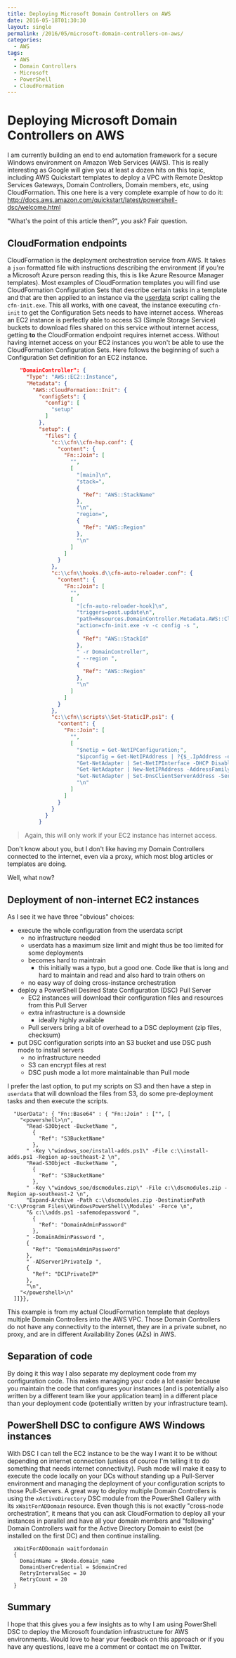 ```yaml
---
title: Deploying Microsoft Domain Controllers on AWS
date: 2016-05-18T01:30:30
layout: single
permalink: /2016/05/microsoft-domain-controllers-on-aws/
categories:
  - AWS
tags:
  - AWS
  - Domain Controllers
  - Microsoft
  - PowerShell
  - CloudFormation
---
```


# Deploying Microsoft Domain Controllers on AWS

I am currently building an end to end automation framework for a secure Windows environment on Amazon Web Services (AWS). This is really interesting as Google will give you at least a dozen hits on this topic, including AWS Quickstart templates to deploy a VPC with Remote Desktop Services Gateways, Domain Controllers, Domain members, etc, using CloudFormation.
This one here is a very complete example of how to do it: <http://docs.aws.amazon.com/quickstart/latest/powershell-dsc/welcome.html>

"What's the point of this article then?", you ask? Fair question.

## CloudFormation endpoints

CloudFormation is the deployment orchestration service from AWS. It takes a `json` formatted file with instructions describing the environment (if you're a Microsoft Azure person reading this, this is like Azure Resource Manager templates).
Most examples of CloudFormation templates you will find use CloudFormation Configuration Sets that describe certain tasks in a template and that are then applied to an instance via the [userdata](/2016/04/aws-ec2-user_data-on-windows/) script calling the `cfn-init.exe`.
This all works, with one caveat, the instance executing `cfn-init` to get the Configuration Sets needs to have internet access.
Whereas an EC2 instance is perfectly able to access S3 (Simple Storage Service) buckets to download files shared on this service without internet access, getting **to** the CloudFormation endpoint requires internet access.
Without having internet access on your EC2 instances you won't be able to use the CloudFormation Configuration Sets.
Here follows the beginning of such a Configuration Set definition for an EC2 instance.

```json
    "DomainController": {
      "Type": "AWS::EC2::Instance",
      "Metadata": {
        "AWS::CloudFormation::Init": {
          "configSets": {
            "config": [
              "setup"
            ]
          },
          "setup": {
            "files": {
              "c:\\cfn\\cfn-hup.conf": {
                "content": {
                  "Fn::Join": [
                    "",
                    [
                      "[main]\n",
                      "stack=",
                      {
                        "Ref": "AWS::StackName"
                      },
                      "\n",
                      "region=",
                      {
                        "Ref": "AWS::Region"
                      },
                      "\n"
                    ]
                  ]
                }
              },
              "c:\\cfn\\hooks.d\\cfn-auto-reloader.conf": {
                "content": {
                  "Fn::Join": [
                    "",
                    [
                      "[cfn-auto-reloader-hook]\n",
                      "triggers=post.update\n",
                      "path=Resources.DomainController.Metadata.AWS::CloudFormation::Init\n",
                      "action=cfn-init.exe -v -c config -s ",
                      {
                        "Ref": "AWS::StackId"
                      },
                      " -r DomainController",
                      " --region ",
                      {
                        "Ref": "AWS::Region"
                      },
                      "\n"
                    ]
                  ]
                }
              },
              "c:\\cfn\\scripts\\Set-StaticIP.ps1": {
                "content": {
                  "Fn::Join": [
                    "",
                    [
                      "$netip = Get-NetIPConfiguration;",
                      "$ipconfig = Get-NetIPAddress | ?{$_.IpAddress -eq $netip.IPv4Address.IpAddress};",
                      "Get-NetAdapter | Set-NetIPInterface -DHCP Disabled;",
                      "Get-NetAdapter | New-NetIPAddress -AddressFamily IPv4 -IPAddress $netip.IPv4Address.IpAddress -PrefixLength $ipconfig.PrefixLength -DefaultGateway $netip.IPv4DefaultGateway.NextHop;",
                      "Get-NetAdapter | Set-DnsClientServerAddress -ServerAddresses $netip.DNSServer.ServerAddresses;",
                      "\n"
                    ]
                  ]
                }
              }
            }
          }
```

>Again, this will only work if your EC2 instance has internet access.

Don't know about you, but I don't like having my Domain Controllers connected to the internet, even via a proxy, which most blog articles or templates are doing.

Well, what now?

## Deployment of non-internet EC2 instances

As I see it we have three "obvious" choices:

- execute the whole configuration from the userdata script
  - no infrastructure needed
  - userdata has a maximum size limit and might thus be too limited for some deployments
  - becomes hard to maintrain
    - this initially was a typo, but a good one. Code like that is long and hard to maintain and read and also hard to train others on
  - no easy way of doing cross-instance orchestration
- deploy a PowerShell Desired State Configuration (DSC) Pull Server
  - EC2 instances will download their configuration files and resources from this Pull Server
  - extra infrastructure is a downside
    - ideally highly available
  - Pull servers bring a bit of overhead to a DSC deployment (zip files, checksum)
- put DSC configuration scripts into an S3 bucket and use DSC push mode to install servers
  - no infrastructure needed
  - S3 can encrypt files at rest
  - DSC push mode a lot more maintainable than Pull mode

I prefer the last option, to put my scripts on S3 and then have a step in `userdata` that will download the files from S3, do some pre-deployment tasks and then execute the scripts.

```
  "UserData": { "Fn::Base64" : { "Fn::Join" : ["", [
    "<powershell>\n",
      "Read-S3Object -BucketName ",
        {
          "Ref": "S3BucketName"
        },
      " -Key \"windows_soe/install-adds.ps1\" -File c:\\install-adds.ps1 -Region ap-southeast-2 \n",
      "Read-S3Object -BucketName ",
        {
          "Ref": "S3BucketName"
        },
      " -Key \"windows_soe/dscmodules.zip\" -File c:\\dscmodules.zip -Region ap-southeast-2 \n",
      "Expand-Archive -Path c:\\dscmodules.zip -DestinationPath 'C:\\Program Files\\WindowsPowerShell\\Modules' -Force \n",
      "& c:\\adds.ps1 -safemodepassword ",
        {
          "Ref": "DomainAdminPassword"
        },
      " -DomainAdminPassword ",
      {
        "Ref": "DomainAdminPassword"
      },
      " -ADServer1PrivateIp ",
      {
        "Ref": "DC1PrivateIP"
      },
      "\n",
    "</powershell>\n"
  ]]}},
```

This example is from my actual CloudFormation template that deploys multiple Domain Controllers into the AWS VPC. Those Domain Controllers do not have any connectivity to the internet, they are in a private subnet, no proxy, and are in different Availability Zones (AZs) in AWS.

## Separation of code

By doing it this way I also separate my deployment code from my configuration code. This makes managing your code a lot easier because you maintain the code that configures your instances (and is potentially also written by a different team like your application team) in a different place than your deployment code (potentially written by your infrastructure team).

## PowerShell DSC to configure AWS Windows instances

With DSC I can tell the EC2 instance to be the way I want it to be without depending on internet connection (unless of cource I'm telling it to do something that needs internet connectivity). Push mode will make it easy to execute the code locally on your DCs without standing up a Pull-Server environment and managing the deployment of your configuration scripts to those Pull-Servers.
A great way to deploy multiple Domain Controllers is using the `xActiveDirectory` DSC module from the PowerShell Gallery with its `xWaitForADDomain` resource. Even though this is not exactly "cross-node orchestration", it means that you can ask CloudFormation to deploy all your instances in parallel and have all your domain members and "following" Domain Controllers wait for the Active Directory Domain to exist (be installed on the first DC) and then continue installing.

```
  xWaitForADDomain waitfordomain
  {
    DomainName = $Node.domain_name
    DomainUserCredential = $domainCred
    RetryIntervalSec = 30
    RetryCount = 20
  }
```

## Summary

I hope that this gives you a few insights as to why I am using PowerShell DSC to deploy the Microsoft foundation infrastructure for AWS environments.
Would love to hear your feedback on this approach or if you have any questions, leave me a comment or contact me on Twitter.